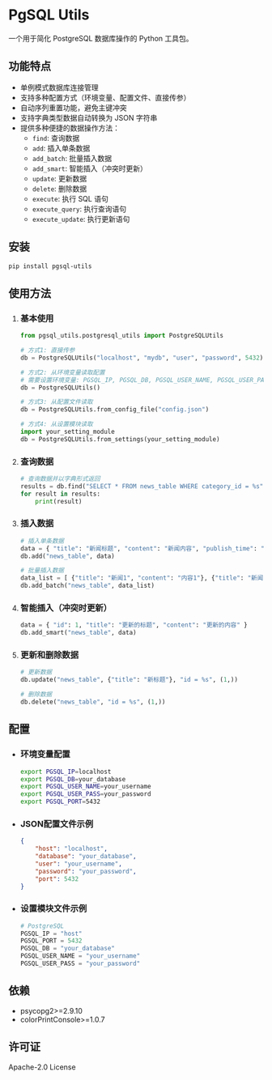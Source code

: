 # PgSQL Utils

一个用于简化 PostgreSQL 数据库操作的 Python 工具包。

## 功能特点

- 单例模式数据库连接管理
- 支持多种配置方式（环境变量、配置文件、直接传参）
- 自动序列重置功能，避免主键冲突
- 支持字典类型数据自动转换为 JSON 字符串
- 提供多种便捷的数据操作方法：
  - `find`: 查询数据
  - `add`: 插入单条数据
  - `add_batch`: 批量插入数据
  - `add_smart`: 智能插入（冲突时更新）
  - `update`: 更新数据
  - `delete`: 删除数据
  - `execute`: 执行 SQL 语句
  - `execute_query`: 执行查询语句
  - `execute_update`: 执行更新语句

## 安装

```bash
pip install pgsql-utils
```

## 使用方法

1. ### 基本使用

   ```python
   from pgsql_utils.postgresql_utils import PostgreSQLUtils
   
   # 方式1: 直接传参
   db = PostgreSQLUtils("localhost", "mydb", "user", "password", 5432)
   
   # 方式2: 从环境变量读取配置
   # 需要设置环境变量: PGSQL_IP, PGSQL_DB, PGSQL_USER_NAME, PGSQL_USER_PASS, PGSQL_PORT
   db = PostgreSQLUtils()
   
   # 方式3: 从配置文件读取
   db = PostgreSQLUtils.from_config_file("config.json")
   
   # 方式4: 从设置模块读取
   import your_setting_module
   db = PostgreSQLUtils.from_settings(your_setting_module)
   ```

2. ### 查询数据

   ```python
   # 查询数据并以字典形式返回
   results = db.find("SELECT * FROM news_table WHERE category_id = %s", True, 1)
   for result in results: 
       print(result)
   ```

3. ### 插入数据

   ```python
   # 插入单条数据
   data = { "title": "新闻标题", "content": "新闻内容", "publish_time": "2023-01-01 12:00:00" }
   db.add("news_table", data)
   
   # 批量插入数据
   data_list = [ {"title": "新闻1", "content": "内容1"}, {"title": "新闻2", "content": "内容2"} ]
   db.add_batch("news_table", data_list)
   ```

4. ### 智能插入（冲突时更新）

   ```python
   data = { "id": 1, "title": "更新的标题", "content": "更新的内容" }
   db.add_smart("news_table", data)
   ```

5. ### 更新和删除数据

   ```python
   # 更新数据
   db.update("news_table", {"title": "新标题"}, "id = %s", (1,))
   
   # 删除数据
   db.delete("news_table", "id = %s", (1,))
   ```


## 配置

- ### 环境变量配置

  ```bash
  export PGSQL_IP=localhost
  export PGSQL_DB=your_database 
  export PGSQL_USER_NAME=your_username
  export PGSQL_USER_PASS=your_password
  export PGSQL_PORT=5432
  ```

- ### JSON配置文件示例

  ```json
  {
      "host": "localhost",
      "database": "your_database",
      "user": "your_username",
      "password": "your_password",
      "port": 5432
  }
  ```

- ### 设置模块文件示例

  ```python
  # PostgreSQL
  PGSQL_IP = "host"
  PGSQL_PORT = 5432
  PGSQL_DB = "your_database"
  PGSQL_USER_NAME = "your_username"
  PGSQL_USER_PASS = "your_password"
  ```

## 依赖

- psycopg2>=2.9.10
- colorPrintConsole>=1.0.7

## 许可证

Apache-2.0 License


